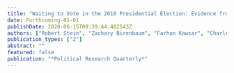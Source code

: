 ```yaml
---
title: "Waiting to Vote in the 2016 Presidential Election: Evidence from a Multi-county Study"
date: Forthcoming-01-01
publishDate: 2020-06-15T00:39:44.402543Z
authors: ["Robert Stein", "Zachary Birenbaum", "Farhan Kawsar", "Charles Stewart III", "Gayle Alberda", "R. Michael Alvarez", "Emily Beaulieu", "Nathaniel A. Birkhead", "Frederick Boehmke", "Joshua Boston", "Barry C. Burden", "Francisco Cantu", "Rachael Cobb", "David Darmofal", " Thomas C. Ellington", "Charles J. Finocchiaro", "Michael Gilbert", "Victor Haynes", "Brian Janssen", "David Kimball", "Charles Kromkowski", "Elena Llaudet", "Christopher Mann", "Ken Mayer", "Matthew R. Miles", "David Miller", "Lindsay Nielson", "Yu Ouyang", "Costas Panagopoulos", "Andrew Reeves", "Min Hee Seo", "Corwin Smidt", "Rachel VanSickle-Ward", "Abby Wood", "Julie Wronski"]
publication_types: ["2"]
abstract: ""
featured: false
publication: "*Political Research Quarterly*"
---
```



